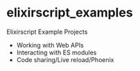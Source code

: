 # elixirscript_examples
Elixirscript Example Projects

* Working with Web APIs
* Interacting with ES modules
* Code sharing/Live reload/Phoenix

